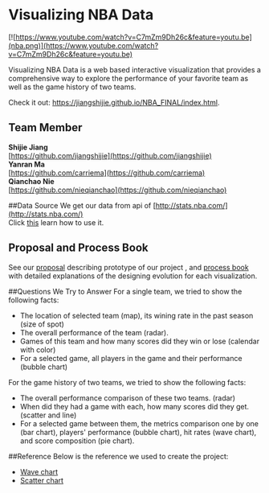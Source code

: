 Visualizing NBA Data
=====================

[![https://www.youtube.com/watch?v=C7mZm9Dh26c&feature=youtu.be](nba.png)](https://www.youtube.com/watch?v=C7mZm9Dh26c&feature=youtu.be)

Visualizing NBA Data is a web based interactive visualization that
provides a comprehensive way to explore the performance of your favorite team as well as the game history of two teams.

Check it out: <https://jiangshijie.github.io/NBA_FINAL/index.html>.

## Team Member

**Shijie Jiang**  
[https://github.com/jiangshijie](https://github.com/jiangshijie)     
**Yanran Ma**  
[https://github.com/carriema](https://github.com/carriema)   
**Qianchao Nie**  
[https://github.com/nieqianchao](https://github.com/nieqianchao) 

##Data Source
We get our data from api of [http://stats.nba.com/](http://stats.nba.com/)  
Click [this](http://www.gregreda.com/2015/02/15/web-scraping-finding-the-api/) learn how to use it.
## Proposal and Process Book  
See our [proposal](https://github.com/jiangshijie/NBA_FINAL/blob/master/DataVisFianlProposal.pdf) describing prototype of our project , and
[process book](https://github.com/jiangshijie/NBA_FINAL/blob/master/ProcessBook.pdf) with detailed
explanations of the designing evolution for each visualization.  

##Questions We Try to Answer
For a single team, we tried to show the following facts:

- The location of selected team (map), its wining rate in the past season (size of spot)
- The overall performance of the team (radar).
- Games of this team and how many scores did they win or lose (calendar with color)
- For a selected game, all players in the game and their performance (bubble chart)

For the game history of two teams, we tried to show the following facts:  

- The overall performance comparison of these two teams. (radar)
- When did they had a game with each, how many scores did they get. (scatter and line)
- For a selected game between them, the metrics comparison one by one (bar chart), players' performance (bubble chart), hit rates (wave chart), and score composition (pie chart).  
 
##Reference
Below is the reference we used to create the project:

- [Wave chart](http://bl.ocks.org/brattonc/5e5ce9beee483220e2f6)
- [Scatter chart](http://bl.ocks.org/weiglemc/6185069)

